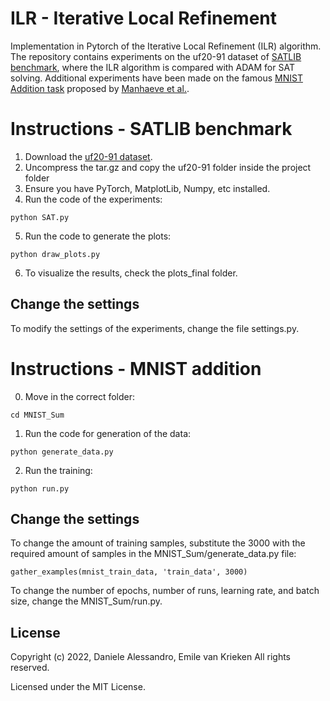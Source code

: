 # ILR - Iterative Local Refinement
Implementation in Pytorch of the Iterative Local Refinement (ILR) algorithm.
The repository contains experiments on the uf20-91 dataset of [SATLIB benchmark](https://www.cs.ubc.ca/~hoos/SATLIB/benchm.html), where the ILR algorithm is compared with ADAM for SAT solving. Additional experiments have been made on the famous [MNIST Addition task](https://github.com/ghosthamlet/deepproblog/tree/master/examples/NIPS/MNIST) proposed by [Manhaeve et al.](https://proceedings.neurips.cc/paper/2018/hash/dc5d637ed5e62c36ecb73b654b05ba2a-Abstract.html).

# Instructions - SATLIB benchmark
1. Download the [uf20-91 dataset](https://www.cs.ubc.ca/~hoos/SATLIB/Benchmarks/SAT/RND3SAT/uf20-91.tar.gz). 
2. Uncompress the tar.gz and copy the uf20-91 folder inside the project folder
3. Ensure you have PyTorch, MatplotLib, Numpy, etc installed.
4. Run the code of the experiments:
```
python SAT.py
```
5. Run the code to generate the plots:
```
python draw_plots.py
```
6. To visualize the results, check the plots_final folder.

## Change the settings
To modify the settings of the experiments, change the file settings.py.

# Instructions - MNIST addition
0. Move in the correct folder:
```
cd MNIST_Sum
```
1. Run the code for generation of the data:
```
python generate_data.py
```
2. Run the training:
```
python run.py
```

## Change the settings
To change the amount of training samples, substitute the 3000 with the required amount of samples in the MNIST_Sum/generate_data.py file:
```
gather_examples(mnist_train_data, 'train_data', 3000)
```
To change the number of epochs, number of runs, learning rate, and batch size, change the MNIST_Sum/run.py.

## License

Copyright (c) 2022, Daniele Alessandro, Emile van Krieken
All rights reserved.

Licensed under the MIT License.
